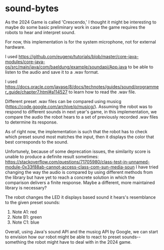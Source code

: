 # sound-bytes

As the 2024 Game is called 'Crescendo,' I thought it might be interesting to maybe do some basic preliminary work in case the game requires the robots to hear and interpret sound.

For now, this implementation is for the system microphone, not for external hardware.

I used https://github.com/eugenp/tutorials/blob/master/core-java-modules/core-java-os/src/main/java/com/baeldung/example/soundapi/App.java to be able to listen to the audio and save it to a .wav format.

I used https://docs.oracle.com/javase/8/docs/technotes/guides/sound/programmer_guide/chapter7.html#a114527 to learn how to read the .wav file.

Different preset .wav files can be compared using musicg (https://code.google.com/archive/p/musicg/). Assuming the robot was to respond to different sounds in next year's game, in this implementation, we compare the audio the robot hears to a set of previously recorded .wav files to determine its response.

As of right now, the implementation is such that the robot has to check which preset sound most matches the input, then it displays the color that best corresponds to the sound.

Unfortunely, because of some deprecation issues, the similarity score is unable to produce a definite result sometimes: https://stackoverflow.com/questions/71705980/class-test-in-unnamed-module-0x33f88ab-cannot-access-class-com-sun-media-soun
I have tried changing the way the audio is compared by using different methods from the library but have yet to reach a concrete solution in which the comparison delivers a finite response. Maybe a different, more maintained library is necessary?

The robot changes the LED it displays based sound it hears's resemblance to the given preset sounds:
  1. Note A1: red
  2. Note B1: green
  3. Note C1: blue

Overall, using Java's sound API and the musicg API by Google, we can start to envision how our robot might be able to react to preset sounds--something the robot might have to deal with in the 2024 game.
